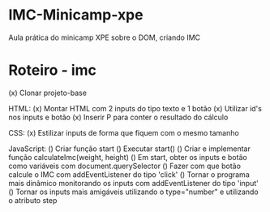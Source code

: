 # IMC-Minicamp-xpe
Aula prática do minicamp XPE sobre o DOM, criando IMC

Roteiro - imc
=============

(x) Clonar projeto-base

HTML: 
(x) Montar HTML com 2 inputs do tipo texto e 1 botão
(x) Utilizar id's nos inputs e botão
(x) Inserir P para conter o resultado do cálculo

CSS:
(x) Estilizar inputs de forma que fiquem com o mesmo tamanho

JavaScript:
() Criar função start
() Executar start()
() Criar e implementar função calculateImc(weight, height)
() Em start, obter os inputs e botão como variáveis com document.querySelector
() Fazer com que botão calcule o IMC com addEventListener do tipo 'click'
() Tornar o programa mais dinâmico monitorando os inputs com addEventListener
   do tipo 'input'
() Tornar os inputs mais amigáveis utilizando o type="number" e utilizando o 
   atributo step